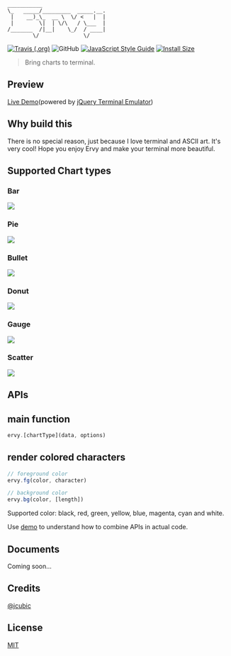 ```
___________                    
\_   _____/_________  _____.__.
 |    __)_\_  __ \  \/ <   |  |
 |        \|  | \/\   / \___  |
/_______  /|__|    \_/  / ____|
        \/              \/     
```
[![Travis (.org)](https://img.shields.io/travis/chunqiuyiyu/ervy.svg?style=flat-square)](https://travis-ci.org/chunqiuyiyu/ervy)
![GitHub](https://img.shields.io/github/license/chunqiuyiyu/ervy.svg?style=flat-square)
[![JavaScript Style Guide](https://img.shields.io/badge/code_style-standard-brightgreen.svg?style=flat-square)](https://standardjs.com)
[![Install Size](https://flat.badgen.net/packagephobia/install/ervy)](https://packagephobia.now.sh/result?p=ervy)

> Bring charts to terminal.

## Preview

[Live Demo](https://www.chunqiuyiyu.com/ervy#demo)(powered by [jQuery Terminal Emulator](https://terminal.jcubic.pl/))

## Why build this
There is no special reason, just because I love terminal and ASCII art. It's very cool! Hope you enjoy Ervy and make your terminal more beautiful.

## Supported Chart types
### Bar
![](/site/imgs/bar.png)

### Pie
![](/site/imgs/pie.png)

### Bullet
![](/site/imgs/bullet.png)

### Donut
![](/site/imgs/donut.png)

### Gauge
![](/site/imgs/gauge.png)

### Scatter
![](/site/imgs/scatter.png)

## APIs

## main function
```js
ervy.[chartType](data, options)
```

## render colored characters
```js
// foreground color
ervy.fg(color, character)

// background color
ervy.bg(color, [length])
```
Supported color: black, red, green, yellow, blue, magenta, cyan and white.

Use [demo](/demo/index.js) to understand how to combine APIs in actual code.

## Documents
Coming soon...

## Credits

[@jcubic](https://github.com/jcubic)

## License
[MIT](./LICENSE)
